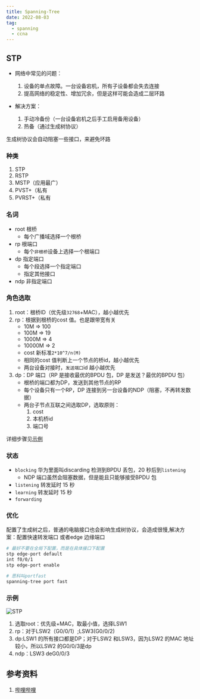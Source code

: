 ```yaml
---
title: Spanning-Tree
date: 2022-08-03  
tag:   
  - spanning
  - ccna
---  
```


## STP  

- 网络中常见的问题：  
  1. 设备的单点故障。一台设备宕机，所有子设备都会失去连接 
  2. 提高网络的稳定性、增加冗余，但是这样可能会造成二层环路  

- 解决方案：
  1. 手动冷备份（一台设备宕机之后手工启用备用设备）  
  2. 热备（通过生成树协议）  

生成树协议会自动阻塞一些接口，来避免环路  
<!-- more -->
### 种类  
1. STP  
2. RSTP
3. MSTP（应用最广）  
4. PVST+（私有 
5. PVRST+（私有  

### 名词  
- root 根桥  
  - 每个广播域选择一个根桥  
- rp 根端口  
  - 每个`非根桥`设备上选择一个根端口  
- dp 指定端口  
  - 每个段选择一个指定端口  
  - 指定其他接口  
- ndp 非指定端口  

### 角色选取  
1. root：根桥ID（优先级`32768`+MAC），越小越优先  
2. rp：根据到根桥的cost 值。也是跟带宽有关  
   - 10M => 100
   - 100M => 19
   - 1000M => 4
   - 10000M => 2
   - cost 新标准`2*10^7/n(M)`  
   - 相同的cost 值判断上一个节点的桥id，越小越优先  
   - 两台设备对接时，`发送端口`id 越小越优先
3. dp：DP 端口（RP 是接收最优的BPDU 包，DP 是发送？最优的BPDU 包） 
   - 根桥的端口都为DP，发送到其他节点的RP  
   - 每个设备只有一个RP，DP 连接到另一台设备的NDP（阻塞，不再转发数据）  
   - 两台子节点互联之间选取DP，选取原则：  
      1. cost
      2. 本机桥id  
      3. 端口号  

详细步骤见[示例](#示例)  

### 状态  
- `blocking` 华为里面叫discarding 检测到BPDU 丢包，20 秒后到`listening`  
  - NDP 端口虽然会阻塞数据，但是能且只能够接受BPDU 包  
- `listening` 转发延时 15 秒  
- `learning` 转发延时 15 秒  
- `forwarding`

### 优化  
配置了生成树之后，普通的电脑接口也会影响生成树协议，会造成很慢,解决方案：配置快速转发端口 或者edge 边缘端口  
```bash
# 最好不要在全局下配置，而是在具体接口下配置
stp edge-port default 
int f0/0/1
stp edge-port enable

# 思科叫portfast
spanning-tree port fast
```

### 示例  
![STP](stp.png)  
1. 选取root：优先级+MAC，取最小值，选择LSW1  
2. rp：对于LSW2（G0/0/1）;LSW3(G0/0/2)  
3. dp:LSW1 的所有接口都是DP；对于LSW2 和LSW3，因为LSW2 的MAC 地址较小，所以LSW2 的G0/0/3是dp 
4. ndp：LSW3 deG0/0/3


## 参考资料  
1. [哔哩哔哩](https://www.bilibili.com/video/BV1kE411N7JV)  